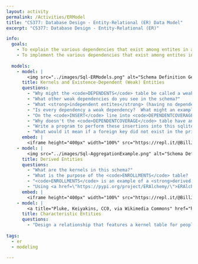 ```yaml
---
layout: activity
permalink: /Activities/ERModel
title: "CS377: Database Design - Entity-Relational (ER) Data Model"
excerpt: "CS377: Database Design - Entity-Relational (ER)"

info:
  goals: 
    - To explain the various dependencies that exist among entites in an ER data model
    - To implement the various dependencies that exist among entites in an ER data model
    
  models:
    - model: |
        <img src="../images/Sql-ERModels.png" alt="Schema Definition Generated by eralchemy from the Sql-ERModels replit example">
      title: Kernels and Existence-Dependent (Weak) Entities
      questions:
        - "Why might the <code>DEPENDENTS</code> table be called a weak dependency?  Can it exist by itself?"
        - "What other weak dependencies do you see in the schema?"
        - "What <strong>independent entites</strong> (having no dependencies on other entity existence), or <strong>kernels</strong>, exist in this database?"
        - "Is every dependency a weak dependency?  What might an example be of a non-weak dependency?"
        - "On the <code>INSERT</code> line into <code>DEPENDENTCOVERAGE</code>, what does <code>last_insert_rowid()</code> refer to?  What is the corresponding ID from the lookup of last_insert_rowid(), and what are we doing with it?" 
        - "Why doesn't the <code>DEPENDENTCOVERAGE</code> table have an <code>EmployeeID</code> attribute (&quot;field&quot;), when it would be helpful with those subsequent insertions."
        - "Write a program to perform these insertions into this sqlite database, using a loop to iterate over all of an employee's dependents when inserting into <code>DEPENDENTCOVERAGE</code>."
        - "What would it mean if a foreign key did not exist in the primary table?  This is called a violation of <strong>referential integrity</strong>."
      embed: |
        <iframe height="400px" width="100%" src="https://repl.it/@BillJr99/Sql-ERModels?lite=true" scrolling="no" frameborder="no" allowtransparency="true" allowfullscreen="true" sandbox="allow-forms allow-pointer-lock allow-popups allow-same-origin allow-scripts allow-modals"></iframe> 
    - model: |
        <img src="../images/Sql-AggregationExample.png" alt="Schema Definition Generated by eralchemy from the Sql-AggregationExample replit example">
      title: Derived Entities
      questions:
        - "What are the kernels in this schema?"
        - "What is the purpose of the <code>ENROLLMENTS</code> table?  What does it connect?"
        - "<code>ENROLLMENTS</code> is an example of a <strong>derived entity</strong>; describe what you think this means in your own words."
        - "Using <a href=\"https://pypi.org/project/ERAlchemy/\">ERAlchemy</a>, generate a schema diagram from the example below."
      embed: |
        <iframe height="400px" width="100%" src="https://repl.it/@BillJr99/Sql-AggregationExample?lite=true" scrolling="no" frameborder="no" allowtransparency="true" allowfullscreen="true" sandbox="allow-forms allow-pointer-lock allow-popups allow-same-origin allow-scripts allow-modals"></iframe> 
    - model: |
        <a title="Pluke, Keiyakins, CC0, via Wikimedia Commons" href="https://commons.wikimedia.org/wiki/File:CPT-Databases-OnetoMany2.svg"><img width="256" alt="CPT-Databases-OnetoMany2" src="https://upload.wikimedia.org/wikipedia/commons/thumb/d/d7/CPT-Databases-OnetoMany2.svg/256px-CPT-Databases-OnetoMany2.svg.png"></a>
      title: Characteristic Entities
      questions:
        - "Design a relationship that features a kernel table for people with basic personal information, and a connection to zero or more email addresses.  You can't have infinitely many columns in your kernel table, so you will need a second table.  This relationship is called a <strong>characteristic entity</strong>."
        
tags:
  - er
  - modeling
  
---
```


